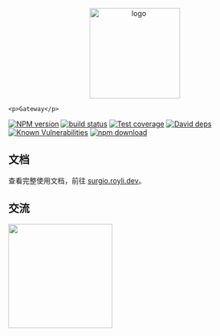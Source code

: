 <p align="center">
    <a href="https://surgio.royli.dev/" target="_blank">
        <img width="180" src="https://raw.githubusercontent.com/geekdada/surgio/master/docs/.vuepress/public/surgio-icon.png" alt="logo">
    </a>
    
    <p>Gateway</p>
</p>

[![NPM version][npm-image]][npm-url]
[![build status][travis-image]][travis-url]
[![Test coverage][codecov-image]][codecov-url]
[![David deps][david-image]][david-url]
[![Known Vulnerabilities][snyk-image]][snyk-url]
[![npm download][download-image]][download-url]

[npm-image]: https://img.shields.io/npm/v/@surgio/gateway.svg?style=flat-square
[npm-url]: https://npmjs.org/package/@surgio/gateway
[travis-image]: https://travis-ci.com/@surgio/gateway.svg?branch=master
[travis-url]: https://travis-ci.com/@surgio/gateway
[codecov-image]: https://codecov.io/gh/surgioproject/gateway/branch/master/graph/badge.svg
[codecov-url]: https://codecov.io/gh/surgioproject/gateway
[david-image]: https://img.shields.io/david/@surgio/gateway.svg?style=flat-square
[david-url]: https://david-dm.org/@surgio/gateway
[snyk-image]: https://snyk.io/test/npm/@surgio/gateway/badge.svg?style=flat-square
[snyk-url]: https://snyk.io/test/npm/@surgio/gateway
[download-image]: https://img.shields.io/npm/dm/@surgio/gateway.svg?style=flat-square
[download-url]: https://npmjs.org/package/@surgio/gateway

## 文档

查看完整使用文档，前往 [surgio.royli.dev](https://surgio.royli.dev)。

## 交流

[<img width="207" src="https://raw.githubusercontent.com/geekdada/surgio/master/docs/.vuepress/public/join-telegram.png">](https://t.me/surgiotg)
